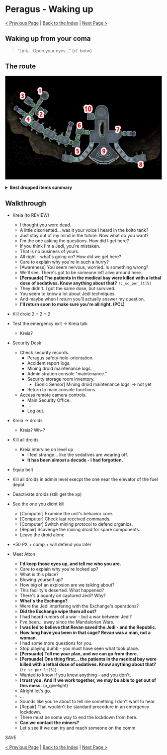 # Peragus - Waking up

[< Previous Page](../01_Prologue/04_Prologue.md) |
[Back to the Index](../index.md) |
[Next Page >](./02_Peragus.md)



## Waking up from your coma

> "Link... Open your eyes..." (cf. botw)

## The route

![](img/01_Peragus/01_Peragus_map.png)

<details>
<summary><b>Best dropped items summary</b></summary>

```txt
  - Sonic Discharge Cell (u_m_cell_04)
  - Droid Optimized Interface (d_interface_01)
  - Agrinium Grip (u_m_grip_01)
```
</details>

## Walkthrough

- Kreia (to REVIEW)
  - I thought you were dead.
  - A little disoriented... was it your voice I heard in the kolto tank?
  - Just stay out of my mind in the future. Now what do you want?
  - I'm the one asking the questions. How did I get here?
  - If you think I'm a Jedi, you're mistaken.
  - That is no business of yours.
  - All right - what's going on? How did we get here?
  - Care to explain why you're in such a hurry?
  - [Awareness] You seem nervous, worried. Is something wrong?
  - We'll see. There's got to be someone left alive around here.
  - **[Persuade] The patients in the medical bay were killed with a lethal dose of sedatives. Know anything about that?** `!c_sc_per_lt(5)`
  - They didn't. I got the same dose, but survived.
  - You seem to know a lot about Jedi techniques.
  - And maybe when I return you'll actually answer my question.
  - **I'll return soon to make sure you're all right. (PCL)**


- Kill droid 2 + 2 + 2

- Test the emergency exit -> Kreia talk
  - Kreia?
- Security Desk
  - Check security records.
    - Peragus safety holo-orientation.
    - Accident report logs.
    - Mining droid maintenance logs.
    - Administration console "maintenance."
    - Security storage room inventory.
      - [Sonic Sensor] Mining droid maintenance logs. -> not yet
    - Return to main console functions.
  - Access remote camera controls.
    - Main Security Office.
    - ...
    - Log out.
- Kreia -> droids
  - Kreia? Wh-?

- Kill all droids
  - Kreia intervine on level up
    - I feel strange... like the sedatives are wearing off.
    - **It has been almost a decade - I had forgotten.**
- Equip belt
- Kill all droids in admin level execpt the one near the elevator of the fuel depot
- Deactivate droids (still get the xp)
- See the one you didnt kill
  - [Computer] Examine the unit's behavior core.
  - [Computer] Check last received commands.
  - [Computer] Switch mining protocol to defend organics.
  - [Repair] Scavenge the mining droid for spare components.
  - Leave the droid alone
- +50 PX + comp + will defend you later


- Meet Atton
  - **I'd keep those eyes up, and tell me who you are.**
  - Care to explain why you're locked up?
  - What is this place?
  - Blowing yourself up?
  - How big of an explosion are we talking about?
  - This facility's deserted. What happened?
  - There's a bounty on captured Jedi? Why?
  - **What's the Exchange?**
  - Were the Jedi interfering with the Exchange's operations?
  - **Did the Exchange wipe them all out?**
  - I had heard rumors of a war - but a war between Jedi?
  - I've been... away since the Mandalorian Wars.
  - **I was led to believe that Revan saved the Jedi - and the Republic.**
  - **How long have you been in that cage? Revan was a man, not a woman.**
  - I had some more questions for you.
  - Stop playing dumb - you must have seen what took place.
  - **[Persuade] Tell me your plan, and we can go from there.**
  - **[Persuade] One thing first... the patients in the medical bay were killed with a lethal dose of sedatives. Know anything about that?** (`!c_sc_per_lt(5)`)
  - Wanted to know if you knew anything - and you don't.
  - **I trust you. And if we work together, we may be able to get out of this mess.** (a_givelight)
  - Alright let's go.
  - ...
  - Sounds like you're about to tell me something I don't want to hear.
  - [Repair] That wouldn't be standard procedure in an emergency lockdown.
  - There must be some way to end the lockdown from here.
  - **Can we contact the miners?**
  - Let's see if we can try and reach someone on the comm.


SAVE




[< Previous Page](../01_Prologue/04_Prologue.md) |
[Back to the Index](../index.md) |
[Next Page >](./02_Peragus.md)
 
